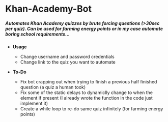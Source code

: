 # Khan-Academy-Bot
##### Automates Khan Academy quizzes by brute forcing questions (>30sec per quiz). Can be used for farming energy points or in my case automate boring school requirements...

- **Usage**
   - Change username and password credentials
   - Change link to the quiz you want to automate
   
- **To-Do**
  - Fix bot crapping out when trying to finish a previous half finished question (a quiz a human took)
  - Fix some of the static delays to dynamiclly change to when the element if present (I already wrote the function in the code just implement it)
  - Create a while loop to re-do same quiz infinitely (for farming energy points)
